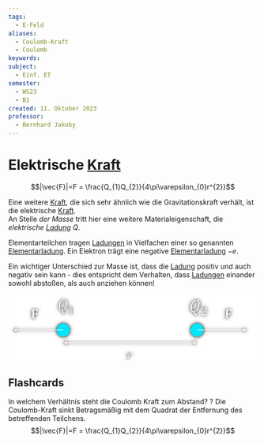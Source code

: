 ```yaml
---
tags:
  - E-Feld
aliases:
  - Coulomb-Kraft
  - Coulomb
keywords: 
subject:
  - Einf. ET
semester:
  - WS23
  - B1
created: 11. Oktober 2023
professor:
  - Bernhard Jakoby
---
```

 

# Elektrische [Kraft](../Physik/Newtonsche%20Axiome.md)

$$|\vec{F}|=F = \frac{Q_{1}Q_{2}}{4\pi\varepsilon_{0}r^{2}}$$

Eine weitere [Kraft](../Physik/Newtonsche%20Axiome.md), die sich sehr ähnlich wie die Gravitationskraft verhält, ist die elektrische [Kraft](../Physik/Newtonsche%20Axiome.md).  
An Stelle *der Masse* tritt hier eine weitere Materialeigenschaft, die *elektrische [Ladung](Statisches%20E-Feld.md)* $Q$.

Elementarteilchen tragen [Ladungen](Statisches%20E-Feld.md) in Vielfachen einer so genannten [Elementarladung](../Physik/Konstanten/Elementarladung.md). Ein Elektron trägt eine negative [Elementarladung](../Physik/Konstanten/Elementarladung.md) $-e$.

Ein wichtiger Unterschied zur Masse ist, dass die [Ladung](Statisches%20E-Feld.md) positiv und auch negativ sein kann - dies entspricht dem Verhalten, dass [Ladungen](Statisches%20E-Feld.md) einander sowohl abstoßen, als auch anziehen können!

![](assets/Pasted%20image%2020240228202848.png)

## Flashcards

In welchem Verhältnis steht die Coulomb Kraft zum Abstand?
?
Die Coulomb-Kraft sinkt Betragsmäßig mit dem Quadrat der Entfernung des betreffenden Teilchens.
$$|\vec{F}|=F = \frac{Q_{1}Q_{2}}{4\pi\varepsilon_{0}r^{2}}$$
<!--SR:!2024-03-02,3,250-->